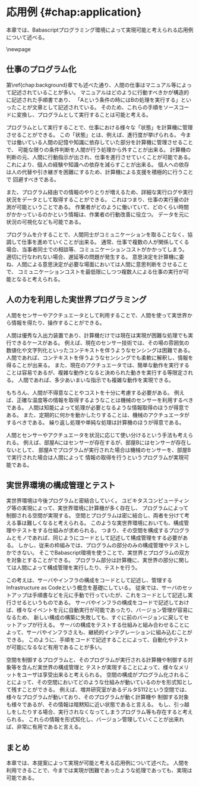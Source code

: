 # 応用例 {#chap:application}

本章では、Babascriptプログラミング環境によって実現可能と考えられる応用例について述べる。

\newpage


## 仕事のプログラム化
<!--
第\ref{chap:background}章でも述べた通り、人間の仕事はマニュアル等によって記述されていることが多い。
マニュアルはプログラムの一種であるため、記載されている手順は
ソースコードに変換し実行可能であると考えられる。 -->

第\ref{chap:background}章でも述べた通り、人間の仕事はマニュアル等によって記述されていることが多い。
マニュアルはどのように行動すべきかが構造的に記述された手順書であり、
「Aという条件の時にはBの処理を実行する」といったことが文章として記述されている。
そのため、これらの手順をソースコードに変換し、プログラムとして実行することは可能と考える。

プログラムとして実行することで、仕事における様々な「状態」を計算機に管理させることができる。
この「状態」とは、例えば、進行度が挙げられる。
今までは働いている人間の記憶や知識に依存していた部分を計算機に管理させることで、
可能な限りの条件判断を人間が行う処理から外すことが出来る。
計算機の判断の元、人間に行動指示が出され、仕事を進行させていくことが可能である。
これにより、個人の経験や知識への依存を減らすことが出来る。
個人への依存は人の代替や引き継ぎを困難にするため、計算機による支援を積極的に行うことで
回避すべきである。

また、プログラム経由での情報のやりとりが増えるため、詳細な実行ログや実行状況をデータとして取得することができる。
これはつまり、仕事の実行量の計測が可能ということである。
作業者がどのように働いていて、どのくらい時間がかかっているのかという情報は、作業者の行動改善に役立つ。
データを元に状況の可視化なども可能である。

プログラムを介することで、人間同士がコミュニケーションを取ることなく、協調して仕事を進めていくことが出来る。
通常、仕事で複数の人が関係してくる場合、当事者同士での相談等、コミュニケーションコストがかかってしまう。
適切に行なわれない場合、遅延等の問題が発生する。
意思決定を計算機に委ね、人間による意思決定が必要な場面においては人間に意思判断をさせることで、
コミュニケーションコストを最低限にしつつ複数人による仕事の実行が可能となると考えられる。

## 人の力を利用した実世界プログラミング

人間をセンサーやアクチュエータとして利用することで、人間を使って実世界から情報を得たり、操作することができる。
<!-- 日常生活を支援するちょっとしたプログラムの中で、人間の力を借りれば簡単に実現出来ることお -->
人間は優秀な入出力装置であり、計算機だけでは現在は実現が困難な処理でも実行できるケースがある。
例えば、現在のセンサー技術では、その場の雰囲気の数値化や文字列化といったコンテキストを伴うようなセンシングは困難である。
人間であれば、コンテキストを伴うようなセンシングでも柔軟に解釈し、情報を得ることが出来る。
また、現在のアクチュエータでは、簡単な動作を実行することは容易であるが、複雑な動作となると決められた動きを実行する等限定される。
人間であれば、多少あいまいな指示でも複雑な動作を実現できる。

もちろん、人間が不得意なことやコストを十分に考慮する必要がある。
例えば、正確な温度等の情報を取得するようなことは機械のセンサーを利用するべきである。
人間は知能によって処理が必要となるような情報取得のほうが得意である。
また、定期的に何かを動かしたりすることは、機械のアクチュエータがするべきである。
繰り返し処理や単純な処理は計算機のほうが得意である。

人間とセンサーやアクチュエータを状況に応じて使い分けるという手法も考えられる。
例えば、部屋Aにはセンサーが存在するが、部屋Bにはセンサーが存在しないとして、
部屋Aでプログラムが実行された場合は機械のセンサーを、部屋Bで実行された場合は人間によって
情報の取得を行うというプログラムが実現可能である。
<!--
```

sensor = new Sensor()
airConditioner = new AirConditioner()
baba = new Baba('takumibaba')

func = function(err, result){
  // 処理を書くよ
  if airConditioner?
    airConditio
}

if sensor?
  sensor.analogRead(1).exec func
else
  baba.部屋の温度はどうですか {format: 'list', list: ['寒い', '普通', '暑い']}, func

``` -->

## 実世界環境の構成管理とテスト

<!--
- Infrastructure as codeの説明
- コードとして管理することは非常に有用
- 実世界とプログラムは密結合していく
- 実世界の状態とソフトウェアの状態の管理を同じように記述する


-->

実世界環境は今後プログラムと密結合していく。
ユビキタスコンピューティング等の実現によって、実世界環境に計算機が多く存在し、
プログラムによって制御される空間が実現する。
空間とプログラムは密に結合し、両者を分けて考える事は難しくなると考えられる。
このような実世界環境においても、構成管理やテストをする仕組みが求められる。
つまり、その空間を構成するプログラムとモノであれば、同じようにコードとして記述して構成管理をする必要がある。
しかし、従来の枠組みでは、プログラムの部分のみの構成管理やテストしかできない。
そこでBabascript環境を使うことで、実世界とプログラムの双方を対象とすることができる。
プログラム部分は計算機に、実世界の部分に関しては人間によって構成管理を実行したり、テストを行う。

<!-- コード例とか貼りたい -->

この考えは、サーバやインフラの構成をコードとして記述し、管理するInfrastructure as Codeという概念を基礎にしている。
従来では、サーバのセットアップは手順書などを元に手動で行っていたが、これをコードとして記述し実行させるというものである。
サーバやインフラの構成をコードで記述しておけば、様々なイベントを元に自動実行が可能であったり、バージョン管理が容易になるため、
新しい構成の構築に失敗しても、すぐに前のバージョンに戻してセットアップが行える。
サーバの構成をテストする仕組みと組み合わせることによって、サーバやインフラさえも、継続的インテグレーションに組み込むことができる。
このように、手順をコードで記述することによって、自動化やテストが可能になるなど有用であることが多い。

空間を制御するプログラムと、そのプログラムが実行される計算機や制御する対象等を含んだ実世界の構成管理と
テストが実現することによって、様々なメリットをユーザは享受出来ると考えられる。
空間の構成がプログラム化されることによって、その空間においてどのような仕組みが動いているのかを形式知として残すことができる。
例えば、増井研究室があるデルタS112という空間では、様々なプログラムが動いており、そのプログラムが動く計算機や
制御する対象も様々であるが、その情報は暗黙知に近い状態であると言える。
もし、引っ越しをしたりする場合、実行されなくなってしまうプログラム等も存在すると考えられる。
これらの情報を形式知化し、バージョン管理していくことが出来れば、非常に有用であると言える。

<!-- ``` {#hoge caption=hogefuga}

describe("", function(){


});

``` -->

## まとめ

本章では、本提案によって実現が可能と考える応用例について述べた。
人間を利用できることで、今までは実現が困難であったような処理であっても、実現は可能である。
